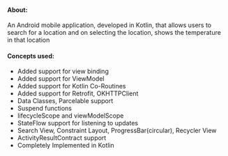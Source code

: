 #### About:
An Android mobile application, developed in Kotlin, that allows users to search for a location and on selecting the location, shows the temperature in that location

#### Concepts used:
* Added support for view binding
* Added support for ViewModel
* Added support for Kotlin Co-Routines
* Added support for Retrofit, OKHTTPClient
* Data Classes, Parcelable support
* Suspend functions
* lifecycleScope and viewModelScope
* StateFlow support for listening to updates
* Search View, Constraint Layout, ProgressBar(circular), Recycler View
* ActivityResultContract support
* Completely Implemented in Kotlin